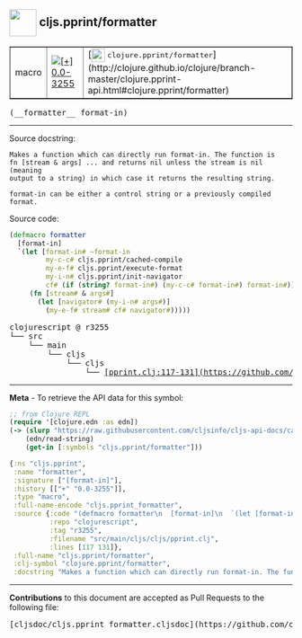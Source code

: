 ## <img width="48px" valign="middle" src="http://i.imgur.com/Hi20huC.png"> cljs.pprint/formatter

 <table border="1">
<tr>

<td>macro</td>
<td><a href="https://github.com/cljsinfo/cljs-api-docs/tree/0.0-3255"><img valign="middle" alt="[+] 0.0-3255" src="https://img.shields.io/badge/+-0.0--3255-lightgrey.svg"></a> </td>
<td>
[<img height="24px" valign="middle" src="http://i.imgur.com/1GjPKvB.png"> <samp>clojure.pprint/formatter</samp>](http://clojure.github.io/clojure/branch-master/clojure.pprint-api.html#clojure.pprint/formatter)
</td>
</tr>
</table>

 <samp>
(__formatter__ format-in)<br>
</samp>

---




Source docstring:

```
Makes a function which can directly run format-in. The function is
fn [stream & args] ... and returns nil unless the stream is nil (meaning
output to a string) in which case it returns the resulting string.

format-in can be either a control string or a previously compiled format.
```

Source code:

```clj
(defmacro formatter
  [format-in]
  `(let [format-in# ~format-in
         my-c-c# cljs.pprint/cached-compile
         my-e-f# cljs.pprint/execute-format
         my-i-n# cljs.pprint/init-navigator
         cf# (if (string? format-in#) (my-c-c# format-in#) format-in#)]
     (fn [stream# & args#]
       (let [navigator# (my-i-n# args#)]
         (my-e-f# stream# cf# navigator#)))))
```

 <pre>
clojurescript @ r3255
└── src
    └── main
        └── cljs
            └── cljs
                └── <ins>[pprint.clj:117-131](https://github.com/clojure/clojurescript/blob/r3255/src/main/cljs/cljs/pprint.clj#L117-L131)</ins>
</pre>


---

__Meta__ - To retrieve the API data for this symbol:

```clj
;; from Clojure REPL
(require '[clojure.edn :as edn])
(-> (slurp "https://raw.githubusercontent.com/cljsinfo/cljs-api-docs/catalog/cljs-api.edn")
    (edn/read-string)
    (get-in [:symbols "cljs.pprint/formatter"]))
```

```clj
{:ns "cljs.pprint",
 :name "formatter",
 :signature ["[format-in]"],
 :history [["+" "0.0-3255"]],
 :type "macro",
 :full-name-encode "cljs.pprint_formatter",
 :source {:code "(defmacro formatter\n  [format-in]\n  `(let [format-in# ~format-in\n         my-c-c# cljs.pprint/cached-compile\n         my-e-f# cljs.pprint/execute-format\n         my-i-n# cljs.pprint/init-navigator\n         cf# (if (string? format-in#) (my-c-c# format-in#) format-in#)]\n     (fn [stream# & args#]\n       (let [navigator# (my-i-n# args#)]\n         (my-e-f# stream# cf# navigator#)))))",
          :repo "clojurescript",
          :tag "r3255",
          :filename "src/main/cljs/cljs/pprint.clj",
          :lines [117 131]},
 :full-name "cljs.pprint/formatter",
 :clj-symbol "clojure.pprint/formatter",
 :docstring "Makes a function which can directly run format-in. The function is\nfn [stream & args] ... and returns nil unless the stream is nil (meaning\noutput to a string) in which case it returns the resulting string.\n\nformat-in can be either a control string or a previously compiled format."}

```

---

__Contributions__ to this document are accepted as Pull Requests to the following file:

 <pre>
[cljsdoc/cljs.pprint_formatter.cljsdoc](https://github.com/cljsinfo/cljs-api-docs/blob/master/cljsdoc/cljs.pprint_formatter.cljsdoc)
</pre>

